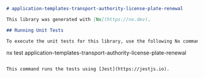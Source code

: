 ```markdown
# application-templates-transport-authority-license-plate-renewal

This library was generated with [Nx](https://nx.dev).

## Running Unit Tests

To execute the unit tests for this library, use the following Nx command:
```

nx test application-templates-transport-authority-license-plate-renewal

```

This command runs the tests using [Jest](https://jestjs.io).
```
